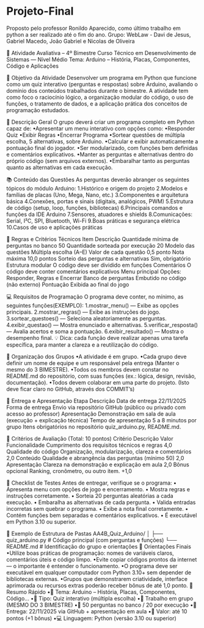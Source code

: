 # Projeto-Final
Proposto pelo professor Ronildo Aparecido, como último trabalho em python a ser realizado até o fim do ano. 
Grupo: WebLaw - Davi de Jesus, Gabriel Macedo, João Gabriel e Nicolas de Oliveira 

🧠 Atividade Avaliativa – 4º Bimestre
  Curso Técnico em Desenvolvimento de Sistemas — Nível Médio
  Tema: Arduino – História, Placas, Componentes, Código e Aplicações

🎯 Objetivo da Atividade
  Desenvolver um programa em Python que funcione como um quiz interativo (perguntas e respostas)
  sobre Arduino, avaliando o domínio dos conteúdos trabalhados durante o bimestre.
  A atividade tem como foco o raciocínio lógico, a organização modular do código, o uso de funções, o
  tratamento de dados, e a aplicação prática dos conceitos de programação estudados.

🧩 Descrição Geral
  O grupo deverá criar um programa completo em Python capaz de:
  •Apresentar um menu interativo com opções como:
  •Responder Quiz
  •Exibir Regras
  •Encerrar Programa
  •Sortear questões de múltipla escolha, 5 alternativas, sobre Arduino.
  •Calcular e exibir automaticamente a pontuação final do jogador.
  •Ser modularizado, com funções bem definidas e comentários explicativos.
  •Manter as perguntas e alternativas dentro do próprio código (sem arquivos externos).
  •Embaralhar tanto as perguntas quanto as alternativas em cada execução.

📚 Conteúdo das Questões
    As perguntas deverão abranger os seguintes tópicos do módulo Arduino:
    1.Histórico e origem do projeto
    2.Modelos e famílias de placas (Uno, Mega, Nano, etc.)
    3.Componentes e arquitetura básica
    4.Conexões, portas e sinais (digitais, analógicos, PWM)
    5.Estrutura de código (setup, loop, funções, bibliotecas)
    6.Principais comandos e funções da IDE Arduino
    7.Sensores, atuadores e shields
    8.Comunicações: Serial, I²C, SPI, Bluetooth, Wi-Fi
    9.Boas práticas e segurança elétrica
    10.Casos de uso e aplicações práticas

🧮 Regras e Critérios Técnicos
  Item Descrição
  Quantidade mínima de perguntas no banco 50
  Quantidade sorteada por execução 20
  Modelo das questões Múltipla escolha (A–E)
  Valor de cada questão 0,5 ponto
  Nota máxima 10,0 pontos
  Sorteio das perguntas e alternativas Sim, obrigatório
  Estrutura modular O código deve ser dividido em funções
  Comentários O código deve conter comentários explicativos
  Menu principal Opções: Responder, Regras e Encerrar
  Banco de perguntas Embutido no código (não externo)
  Pontuação Exibida ao final do jogo

💻 Requisitos de Programação
  O programa deve conter, no mínimo, as seguintes funções(EXEMPLO):
  1.mostrar_menu() — Exibe as opções principais.
  2.mostrar_regras() — Exibe as instruções do jogo.
  3.sortear_questoes() — Seleciona aleatoriamente as perguntas.
  4.exibir_questao() — Mostra enunciado e alternativas.
  5.verificar_resposta() — Avalia acertos e soma a pontuação.
  6.exibir_resultado() — Mostra o desempenho final.
  💡 Dica: cada função deve realizar apenas uma tarefa específica, para manter a clareza e a reutilização
  do código.

👥 Organização dos Grupos
  •A atividade é em grupo.
  •Cada grupo deve definir um nome de equipe e um responsável pela entrega (Manter o mesmo
  do 3 BIMESTRE).
  •Todos os membros devem constar no README.md do repositório, com suas funções (ex.:
  lógica, design, revisão, documentação).
  •Todos devem colaborar em uma parte do projeto. (Isto deve ficar claro no GitHub, através dos
  COMMIT’s)

📆 Entrega e Apresentação
  Etapa Descrição
  Data de entrega 22/11/2025
  Forma de entrega Envio via repositório GitHub (público ou privado com acesso ao
  professor)
  Apresentação Demonstração em sala de aula (execução + explicação técnica)
  Tempo de apresentação 5 a 8 minutos por grupo
  Itens obrigatórios no
  repositório quiz_arduino.py, README.md.

🧾 Critérios de Avaliação (Total: 10 pontos)
  Critério Descrição Valor
  Funcionalidade Cumprimento dos requisitos técnicos e regras 4,0
  Qualidade do código Organização, modularização, clareza e comentários 2,0
  Conteúdo Qualidade e abrangência das perguntas (mínimo 50) 2,0
  Apresentação Clareza na demonstração e explicação em aula 2,0
  Bônus opcional Ranking, cronômetro, ou outro item. +1,0

🧪 Checklist de Testes
  Antes de entregar, verifique se o programa:
  • Apresenta menu com opções de jogo e encerramento.
  • Mostra regras e instruções corretamente.
  • Sorteia 20 perguntas aleatórias a cada execução.
  • Embaralha as alternativas de cada pergunta.
  • Valida entradas incorretas sem quebrar o programa.
  • Exibe a nota final corretamente.
  • Contém funções bem separadas e comentários explicativos.
  • É executável em Python 3.10 ou superior.

🧭 Exemplo de Estrutura de Pastas
  AA4B_Quiz_Arduino/
  │
  ├── quiz_arduino.py # Código principal (com perguntas e funções)
  └── README.md # Identificação do grupo e orientações
  🧠 Orientações Finais
  •Utilize boas práticas de programação: nomes de variáveis claros, comentários úteis e código
  limpo.
  •Evite copiar códigos prontos da internet — o importante é entender o funcionamento.
  •O programa deve ser executável em qualquer computador com Python 3.10+ sem depender de
  bibliotecas externas.
  •Grupos que demonstrarem criatividade, interface aprimorada ou recursos extras poderão
  receber bônus de até 1,0 ponto.
  📍 Resumo Rápido
  •📘 Tema: Arduino – História, Placas, Componentes, Código...
  •🧩 Tipo: Quiz interativo (múltipla escolha)
  •👥 Trabalho em grupo (MESMO DO 3 BIMESTRE)
  •🔢 50 perguntas no banco / 20 por execução
  •📅 Entrega: 22/11/2025 via GitHub + apresentação em aula
  •💯 Valor: até 10 pontos (+1 bônus)
  •💻 Linguagem: Python (versão 3.10 ou superior)
